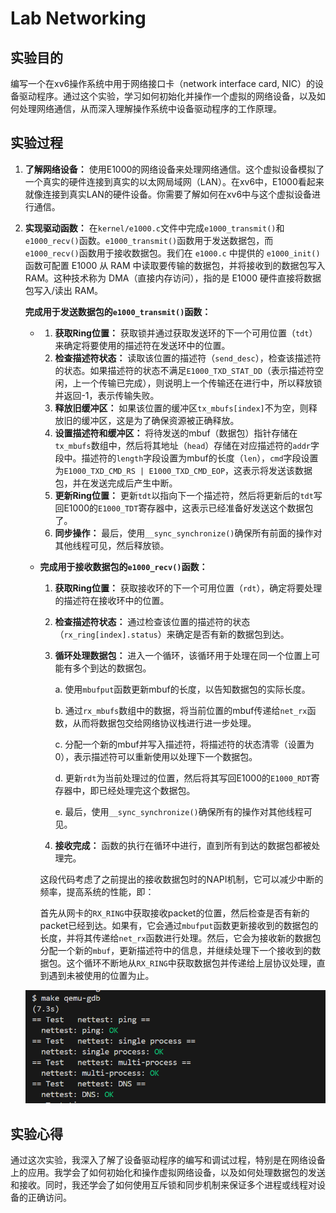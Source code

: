 # Lab Networking

## 实验目的

编写一个在xv6操作系统中用于网络接口卡（network interface card, NIC）的设备驱动程序。通过这个实验，学习如何初始化并操作一个虚拟的网络设备，以及如何处理网络通信，从而深入理解操作系统中设备驱动程序的工作原理。

## 实验过程

1. **了解网络设备：** 使用E1000的网络设备来处理网络通信。这个虚拟设备模拟了一个真实的硬件连接到真实的以太网局域网（LAN）。在xv6中，E1000看起来就像连接到真实LAN的硬件设备。你需要了解如何在xv6中与这个虚拟设备进行通信。

2. **实现驱动函数：** 在`kernel/e1000.c`文件中完成`e1000_transmit()`和`e1000_recv()`函数。`e1000_transmit()`函数用于发送数据包，而`e1000_recv()`函数用于接收数据包。我们在 `e1000.c` 中提供的 `e1000_init()` 函数可配置 E1000 从 RAM 中读取要传输的数据包，并将接收到的数据包写入 RAM。这种技术称为 DMA（直接内存访问），指的是 E1000 硬件直接将数据包写入/读出 RAM。

   **完成用于发送数据包的`e1000_transmit()`函数：**

   - 1. **获取Ring位置：** 获取锁并通过获取发送环的下一个可用位置（`tdt`）来确定将要使用的描述符在发送环中的位置。
     2. **检查描述符状态：** 读取该位置的描述符（`send_desc`），检查该描述符的状态。如果描述符的状态不满足`E1000_TXD_STAT_DD`（表示描述符空闲，上一个传输已完成），则说明上一个传输还在进行中，所以释放锁并返回-1，表示传输失败。
     3. **释放旧缓冲区：** 如果该位置的缓冲区`tx_mbufs[index]`不为空，则释放旧的缓冲区，这是为了确保资源被正确释放。
     4. **设置描述符和缓冲区：** 将待发送的mbuf（数据包）指针存储在`tx_mbufs`数组中，然后将其地址（`head`）存储在对应描述符的`addr`字段中。描述符的`length`字段设置为mbuf的长度（`len`），`cmd`字段设置为`E1000_TXD_CMD_RS | E1000_TXD_CMD_EOP`，这表示将发送该数据包，并在发送完成后产生中断。
     5. **更新Ring位置：** 更新`tdt`以指向下一个描述符，然后将更新后的`tdt`写回E1000的`E1000_TDT`寄存器中，这表示已经准备好发送这个数据包了。
     6. **同步操作：** 最后，使用`__sync_synchronize()`确保所有前面的操作对其他线程可见，然后释放锁。

   - **完成用于接收数据包的`e1000_recv()`函数：**

     1. **获取Ring位置：** 获取接收环的下一个可用位置（`rdt`），确定将要处理的描述符在接收环中的位置。

     2. **检查描述符状态：** 通过检查该位置的描述符的状态（`rx_ring[index].status`）来确定是否有新的数据包到达。

     3. **循环处理数据包：** 进入一个循环，该循环用于处理在同一个位置上可能有多个到达的数据包。

        a. 使用`mbufput`函数更新mbuf的长度，以告知数据包的实际长度。

        b. 通过`rx_mbufs`数组中的数据，将当前位置的mbuf传递给`net_rx`函数，从而将数据包交给网络协议栈进行进一步处理。

        c. 分配一个新的mbuf并写入描述符，将描述符的状态清零（设置为0），表示描述符可以重新使用以处理下一个数据包。

        d. 更新`rdt`为当前处理过的位置，然后将其写回E1000的`E1000_RDT`寄存器中，即已经处理完这个数据包。

        e. 最后，使用`__sync_synchronize()`确保所有的操作对其他线程可见。

     4. **接收完成：** 函数的执行在循环中进行，直到所有到达的数据包都被处理完。

     这段代码考虑了之前提出的接收数据包时的NAPI机制，它可以减少中断的频率，提高系统的性能，即：

     首先从网卡的`RX_RING`中获取接收packet的位置，然后检查是否有新的packet已经到达。如果有，它会通过`mbufput`函数更新接收到的数据包的长度，并将其传递给`net_rx`函数进行处理。然后，它会为接收新的数据包分配一个新的`mbuf`，更新描述符中的信息，并继续处理下一个接收到的数据包。这个循环不断地从`RX_RING`中获取数据包并传递给上层协议处理，直到遇到未被使用的位置为止。

   ![image-20240718164908841](.\images\image-20240718164908841.png)

## 实验心得

通过这次实验，我深入了解了设备驱动程序的编写和调试过程，特别是在网络设备上的应用。我学会了如何初始化和操作虚拟网络设备，以及如何处理数据包的发送和接收。同时，我还学会了如何使用互斥锁和同步机制来保证多个进程或线程对设备的正确访问。